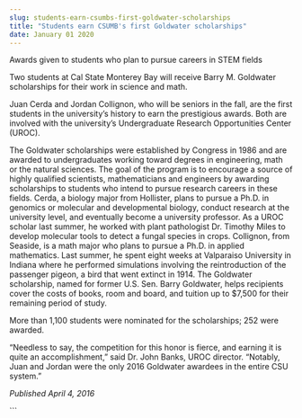 ```yaml
---
slug: students-earn-csumbs-first-goldwater-scholarships
title: "Students earn CSUMB's first Goldwater scholarships"
date: January 01 2020
---
```


 
<p>Awards given to students who plan to pursue careers in STEM fields</p>
<p>
  Two students at Cal State Monterey Bay will receive Barry M. Goldwater
  scholarships for their work in science and math.
</p>
<p>
  Juan Cerda and Jordan Collignon, who will be seniors in the fall, are the
  first students in the university’s history to earn the prestigious awards.
  Both are involved with the university’s Undergraduate Research Opportunities
  Center &#40;UROC&#41;.
</p>
<p>
  The Goldwater scholarships were established by Congress in 1986 and are
  awarded to undergraduates working toward degrees in engineering, math or the
  natural sciences. The goal of the program is to encourage a source of highly
  qualified scientists, mathematicians and engineers by awarding scholarships to
  students who intend to pursue research careers in these fields. Cerda, a
  biology major from Hollister, plans to pursue a Ph.D. in genomics or molecular
  and developmental biology, conduct research at the university level, and
  eventually become a university professor. As a UROC scholar last summer, he
  worked with plant pathologist Dr. Timothy Miles to develop molecular tools to
  detect a fungal species in crops. Collignon, from Seaside, is a math major who
  plans to pursue a Ph.D. in applied mathematics. Last summer, he spent eight
  weeks at Valparaiso University in Indiana where he performed simulations
  involving the reintroduction of the passenger pigeon, a bird that went extinct
  in 1914. The Goldwater scholarship, named for former U.S. Sen. Barry
  Goldwater, helps recipients cover the costs of books, room and board, and
  tuition up to $7,500 for their remaining period of study.
</p>
<p>
  More than 1,100 students were nominated for the scholarships; 252 were
  awarded.
</p>
<p>
  “Needless to say, the competition for this honor is fierce, and earning it is
  quite an accomplishment,” said Dr. John Banks, UROC director. “Notably, Juan
  and Jordan were the only 2016 Goldwater awardees in the entire CSU system.”
</p>
<p><em>Published April 4, 2016</em></p>
```
